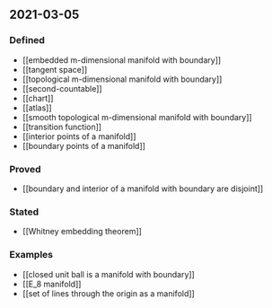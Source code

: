 ## 2021-03-05
### Defined
- [[embedded m-dimensional manifold with boundary]]
- [[tangent space]]
- [[topological m-dimensional manifold with boundary]]
- [[second-countable]]
- [[chart]]
- [[atlas]]
- [[smooth topological m-dimensional manifold with boundary]]
- [[transition function]]
- [[interior points of a manifold]]
- [[boundary points of a manifold]]
### Proved 
- [[boundary and interior of a manifold with boundary are disjoint]]
### Stated
- [[Whitney embedding theorem]]
### Examples
- [[closed unit ball is a manifold with boundary]]
- [[E_8 manifold]]
- [[set of lines through the origin as a manifold]]